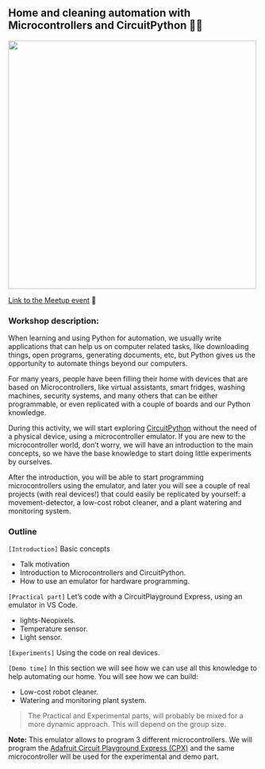 ## Home and cleaning automation with Microcontrollers and CircuitPython 🐍🤖

<img align="middle" src="https://secure.meetupstatic.com/photos/event/b/1/e/5/highres_496365541.jpeg" width="500px"/>

[Link to the Meetup event](https://www.meetup.com/PyLadies-BCN/events/278238384) 🎉

### Workshop description:

When learning and using Python for automation, we usually write applications
that can help us on computer related tasks, like downloading things,
open programs, generating documents, etc, but Python gives us the opportunity
to automate things beyond our computers.

For many years, people have been filling their home with devices that are
based on Microcontrollers, like virtual assistants, smart fridges,
washing machines, security systems, and many others that can be either
programmable, or even replicated with a couple of boards and our Python
knowledge.

During this activity, we will start exploring [CircuitPython](https://circuitpython.org/) without the need
of a physical device, using a microcontroller emulator. 
If you are new to the microcontroller world, don’t worry, we will have an
introduction to the main concepts, so we have the base knowledge to start
doing little experiments by ourselves.

After the introduction, you will be able to start programming microcontrollers
using the emulator, and later you will see a couple of real projects
(with real devices!) that could easily be replicated by yourself:
a movement-detector, a low-cost robot cleaner, and a plant watering and
monitoring system.

### Outline

`[Introduction]` Basic concepts
- Talk motivation
- Introduction to Microcontrollers and CircuitPython. 
- How to use an emulator for hardware programming.

`[Practical part]` Let’s code with a CircuitPlayground Express, using an emulator
in VS Code. 
- lights-Neopixels. 
- Temperature sensor.
- Light sensor.

`[Experiments]` Using the code on real devices.

`[Demo time]` In this section we will see how we can use all this knowledge to
help automating our home. You will see how we can build:

- Low-cost robot cleaner.
- Watering and monitoring plant system.


> The Practical and Experimental parts, will probably be mixed
> for a more dynamic approach. This will depend on the group size.

**Note:** This emulator allows to program 3 different microcontrollers. 
We will program the [Adafruit Circuit Playground Express (CPX)](https://learn.adafruit.com/adafruit-circuit-playground-express/overview)
and the same microcontroller will be used for the experimental and demo part.
